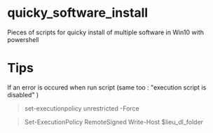 # quicky_software_install
Pieces of scripts for quicky install of multiple software in Win10 with powershell


# Tips 
If an error is occured when run script (same too : "execution script is disabled" )
> set-executionpolicy unrestricted -Force

> Set-ExecutionPolicy RemoteSigned  Write-Host $lieu_dl_folder
